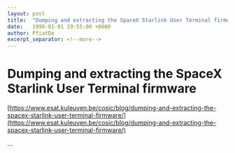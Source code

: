 ```yaml
---
layout: post
title:  "Dumping and extracting the SpaceX Starlink User Terminal firmware"
date:   1990-01-01 19:55:00 +0000
author: PfiatDe
excerpt_separator: <!--more-->
---
```


# Dumping and extracting the SpaceX Starlink User Terminal firmware
[https://www.esat.kuleuven.be/cosic/blog/dumping-and-extracting-the-spacex-starlink-user-terminal-firmware/](https://www.esat.kuleuven.be/cosic/blog/dumping-and-extracting-the-spacex-starlink-user-terminal-firmware/)

...
<!--more-->
